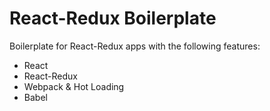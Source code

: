 # React-Redux Boilerplate

Boilerplate for React-Redux apps with the following features:
* React
* React-Redux
* Webpack & Hot Loading
* Babel
